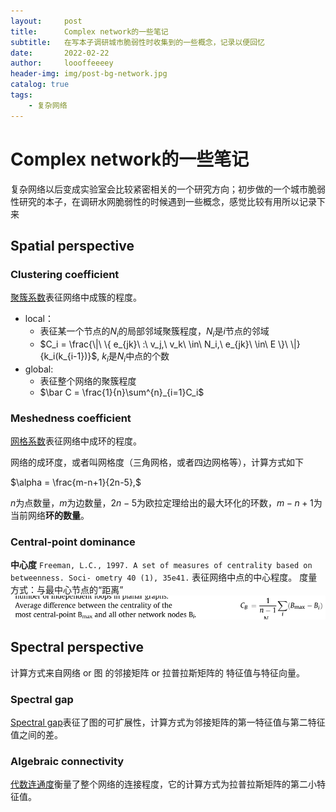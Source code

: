 ```yaml
---
layout:     post
title:      Complex network的一些笔记
subtitle:   在写本子调研城市脆弱性时收集到的一些概念，记录以便回忆
date:       2022-02-22
author:     loooffeeeey
header-img: img/post-bg-network.jpg
catalog: true
tags:
    - 复杂网络
---
```



# Complex network的一些笔记

复杂网络以后变成实验室会比较紧密相关的一个研究方向；初步做的一个城市脆弱性研究的本子，在调研水网脆弱性的时候遇到一些概念，感觉比较有用所以记录下来

## Spatial perspective

### Clustering coefficient

[聚簇系数](https://en.wikipedia.org/wiki/Clustering_coefficient)表征网络中成簇的程度。

- local：
  - 表征某一个节点的$N_i$的局部邻域聚簇程度，$N_i$是$i$节点的邻域
  - $C_i = \frac{\|\ \{ e_{jk}\ :\ v_j,\ v_k\ \in\ N_i,\ e_{jk}\ \in\ E \}\ \|}{k_i(k_{i-1})}$, $k_i$是$N_i$中点的个数
- global:
  - 表征整个网络的聚簇程度
  - $\bar C = \frac{1}{n}\sum^{n}_{i=1}C_i$

### Meshedness coefficient

[网格系数](https://en.wikipedia.org/wiki/Meshedness_coefficient)表征网络中成环的程度。

网络的成环度，或者叫网格度（三角网格，或者四边网格等），计算方式如下

$\alpha = \frac{m-n+1}{2n-5},$

$n$为点数量，$m$为边数量，$2n-5$为欧拉定理给出的最大环化的环数，$m-n+1$为当前网络**环的数量**。

### Central-point dominance

**中心度** `Freeman, L.C., 1997. A set of measures of centrality based on betweenness. Soci- ometry 40 (1), 35e41.`
表征网络中点的中心程度。
度量方式：与最中心节点的“距离”
<img src="/img/post-formula-center.jpg"/>

## Spectral perspective

计算方式来自网络 or 图 的邻接矩阵 or 拉普拉斯矩阵的 特征值与特征向量。

### Spectral gap

[Spectral gap](https://en.wikipedia.org/wiki/Spectral_gap#:%7E:text=In%20mathematics%2C%20the%20spectral%20gap,other%20properties%20of%20the%20system.)表征了图的可扩展性，计算方式为邻接矩阵的第一特征值与第二特征值之间的差。

### Algebraic connectivity

[代数连通度](https://en.wikipedia.org/wiki/Algebraic_connectivity)衡量了整个网络的连接程度，它的计算方式为拉普拉斯矩阵的第二小特征值。
